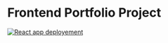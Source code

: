 # Frontend Portfolio Project

[![React app deployement](https://github.com/fedy97/frontend-portfolio/actions/workflows/deploy-react-app.yml/badge.svg?branch=gh-pages)](https://github.com/fedy97/frontend-portfolio/actions/workflows/deploy-react-app.yml)
